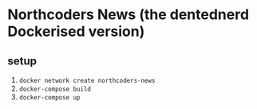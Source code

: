 # Northcoders News (the dentednerd Dockerised version)

## setup

1. `docker network create northcoders-news`
1. `docker-compose build`
1. `docker-compose up`
